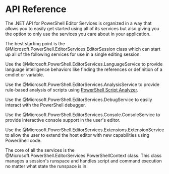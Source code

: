 # API Reference

The .NET API for PowerShell Editor Services is organized in a way that allows
you to easily get started using all of its services but also giving you the
option to only use the services you care about in your application.

The best starting point is the @Microsoft.PowerShell.EditorServices.EditorSession
class which can start up all of the following services for use in a single editing
session.

Use the @Microsoft.PowerShell.EditorServices.LanguageService to provide language
intelligence behaviors like finding the references or definition of a cmdlet or variable.

Use the @Microsoft.PowerShell.EditorServices.AnalysisService to provide rule-based
analysis of scripts using [PowerShell Script Analyzer](https://github.com/PowerShell/PSScriptAnalyzer).

Use the @Microsoft.PowerShell.EditorServices.DebugService to easily interact with
the PowerShell debugger.

Use the @Microsoft.PowerShell.EditorServices.Console.ConsoleService to provide interactive
console support in the user's editor.

Use the @Microsoft.PowerShell.EditorServices.Extensions.ExtensionService to allow
the user to extend the host editor with new capabilities using PowerShell code.

The core of all the services is the @Microsoft.PowerShell.EditorServices.PowerShellContext
class.  This class manages a session's runspace and handles script and command
execution no matter what state the runspace is in.